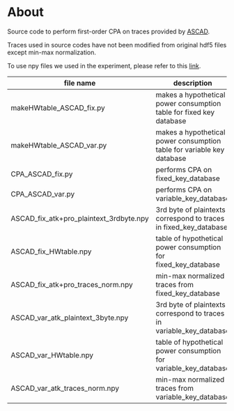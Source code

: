 # About
Source code to perform first-order CPA on traces provided by [ASCAD](https://github.com/ANSSI-FR/ASCAD).

Traces used in source codes have not been modified from original hdf5 files except min-max normalization.

To use npy files we used in the experiment, please refer to this [link](https://fsa.fir.riec.tohoku.ac.jp/fircloud/index.php/s/lbYsMUJAOFzJ6DG).

| file name             | description           |
| ---------------- | ---------------- |
| makeHWtable_ASCAD_fix.py | makes a hypothetical power consumption table for fixed key database  |
| makeHWtable_ASCAD_var.py | makes a hypothetical power consumption table for variable key database         |
| CPA_ASCAD_fix.py | performs CPA on fixed_key_database   |
| CPA_ASCAD_var.py | performs CPA on variable_key_database         |
| ASCAD_fix_atk+pro_plaintext_3rdbyte.npy | 3rd byte of plaintexts correspond to traces in fixed_key_database  |
| ASCAD_fix_HWtable.npy | table of hypothetical power consumption for fixed_key_database         |
| ASCAD_fix_atk+pro_traces_norm.npy | min-max normalized traces from fixed_key_database   |
| ASCAD_var_atk_plaintext_3byte.npy |3rd byte of plaintexts correspond to traces in variable_key_database         |
| ASCAD_var_HWtable.npy | table of hypothetical power consumption for variable_key_database         |
| ASCAD_var_atk_traces_norm.npy | min-max normalized traces from variable_key_database   |
